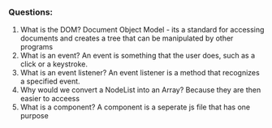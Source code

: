 ### Questions:
1. What is the DOM?
    Document Object Model - its a standard for accessing documents and creates a tree that can be manipulated by other programs
2. What is an event?
    An event is something that the user does, such as a click or a keystroke.
3. What is an event listener?
    An event listener is a method that recognizes a specified event.
4. Why would we convert a NodeList into an Array?
    Because they are then easier to acceess
5. What is a component? 
    A component is a seperate js file that has one purpose
